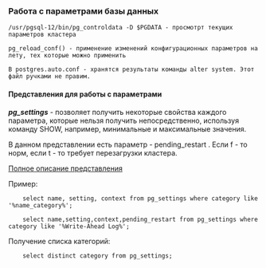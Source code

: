### Работа с параметрами базы данных

    /usr/pgsql-12/bin/pg_controldata -D $PGDATA - просмотрт текущих параметров кластера
         
    pg_reload_conf() - применение изменений конфигурационных параметров на лету, тех которые можно применить
    
    В postgres.auto.conf - хранятся результаты команды alter system. Этот файл ручками не правим.
    
#### Представления для работы с параметрами

***pg_settings*** - позволяет получить некоторые свойства каждого параметра, которые нельзя получить непосредственно, используя команду SHOW, например, минимальные и максимальные значения.

В данном представлении есть параметр - pending_restart . Если f - то норм, если t - то требует перезагрузки кластера.

[Полное описание представления](https://postgrespro.ru/docs/postgresql/14/view-pg-settings)

Пример:

        select name, setting, context from pg_settings where category like '%name_category%';

        select name,setting,context,pending_restart from pg_settings where category like '%Write-Ahead Log%'; 
 
 Получение списка категорий:
 
        select distinct category from pg_settings;
           
